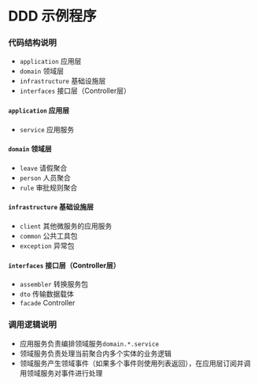 # DDD 示例程序

### 代码结构说明
* `application` 应用层
* `domain` 领域层
* `infrastructure` 基础设施层
* `interfaces` 接口层（Controller层）

#### `application` 应用层
* `service` 应用服务
#### `domain` 领域层
* `leave` 请假聚合
* `person` 人员聚合
* `rule` 审批规则聚合
#### `infrastructure` 基础设施层
* `client` 其他微服务的应用服务
* `common` 公共工具包
* `exception` 异常包
#### `interfaces` 接口层（Controller层）
* `assembler` 转换服务包
* `dto` 传输数据载体
* `facade` Controller

### 调用逻辑说明
* 应用服务负责编排领域服务`domain.*.service`
* 领域服务负责处理当前聚合内多个实体的业务逻辑
* 领域服务产生领域事件（如果多个事件则使用列表返回），在应用层订阅并调用领域服务对事件进行处理

